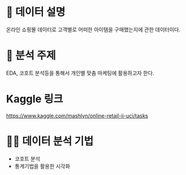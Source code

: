 # :information_desk_person: 데이터 설명
온라인 쇼핑몰 데이터로 고객별로 어떠한 아이템을 구매했는지에 관한 데이터이다.

# :raising_hand: 분석 주제
EDA, 코호트 분석등을 통해서 개인별 맞춤 마케팅에 활용하고자 한다.
# Kaggle 링크
https://www.kaggle.com/mashlyn/online-retail-ii-uci/tasks

# :ok_woman: 데이터 분석 기법
- 코호트 분석
- 통계기법을 활용한 시각화

